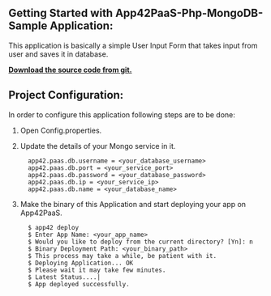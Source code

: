Getting Started with App42PaaS-Php-MongoDB-Sample Application:
----------------------------------------------------

This application is basically a simple User Input Form that takes input from user and saves it in database.

<b>[Download the source code from git.](https://github.com/shephertz/App42PaaS-Php-MongoDB-Sample/archive/master.zip)</b>

Project Configuration:
----------------------

In order to configure this application following steps are to be done:

1. Open Config.properties.

2. Update the details of your Mongo service in it.

         app42.paas.db.username = <your_database_username>
         app42.paas.db.port = <your_service_port>
         app42.paas.db.password = <your_database_password>
         app42.paas.db.ip = <your_service_ip>
         app42.paas.db.name = <your_database_name>

3. Make the binary of this Application and start deploying your app on App42PaaS.
        
         $ app42 deploy
         $ Enter App Name: <your_app_name>
         $ Would you like to deploy from the current directory? [Yn]: n
         $ Binary Deployment Path: <your_binary_path>
         $ This process may take a while, be patient with it.
         $ Deploying Application... OK
         $ Please wait it may take few minutes.
         $ Latest Status....|
         $ App deployed successfully.




